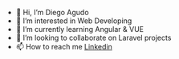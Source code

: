 - 👋 Hi, I’m Diego Agudo
- 👀 I’m interested in Web Developing
- 🌱 I’m currently learning Angular & VUE
- 💞️ I’m looking to collaborate on Laravel projects
- 📫 How to reach me <a href="https://es.linkedin.com/in/diego-agudo-alvaro-87280a1b0/es?trk=people-guest_people_search-card">Linkedin</a>

<!---
DiegoAgudo-bot/DiegoAgudo-bot is a ✨ special ✨ repository because its `README.md` (this file) appears on your GitHub profile.
You can click the Preview link to take a look at your changes.
--->
